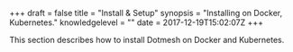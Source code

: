 +++
draft = false
title = "Install &amp; Setup"
synopsis = "Installing on Docker, Kubernetes."
knowledgelevel = ""
date = 2017-12-19T15:02:07Z
+++

This section describes how to install Dotmesh on Docker and Kubernetes.
